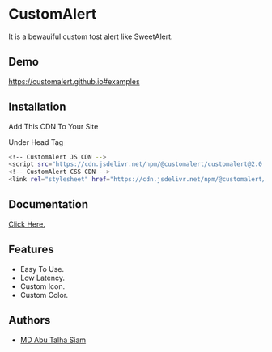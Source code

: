 
#  CustomAlert

It is a bewauiful custom tost alert like SweetAlert.


## Demo

https://customalert.github.io#examples


## Installation

Add This CDN To Your Site

Under Head Tag

```bash
<!-- CustomAlert JS CDN -->
<script src="https://cdn.jsdelivr.net/npm/@customalert/customalert@2.0.0/dist/customalert.js" defer></script>
<!-- CustomAlert CSS CDN -->
<link rel="stylesheet" href="https://cdn.jsdelivr.net/npm/@customalert/customalert@2.0.0/dist/customalert.css">
```
    
## Documentation

[ Click Here. ](https://customalert.github.io#installation)


## Features

- Easy To Use.
- Low Latency.
- Custom Icon.
- Custom Color.


## Authors

- [MD Abu Talha Siam](https://www.github.com/Codertalhabd)

